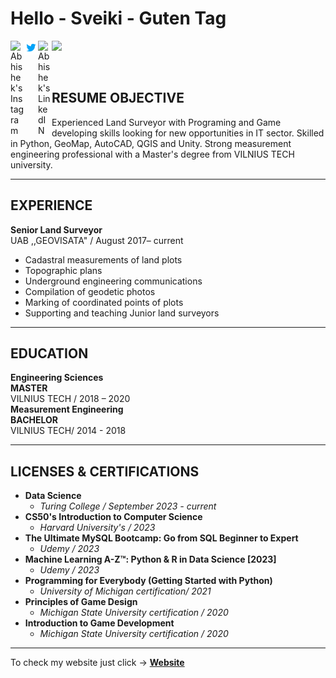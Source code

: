 # Hello - Sveiki - Guten Tag

<a href="https://www.instagram.com/riciokzz/">
  <img align="left" alt="Abhishek's Instagram" width="22px" src="https://raw.githubusercontent.com/hussainweb/hussainweb/main/icons/instagram.png" />
</a>
<a href="https://twitter.com/ricardas_pos">
  <img align="left" alt="Abhishek Naidu | Twitter" width="22px" src="https://raw.githubusercontent.com/github/explore/80688e429a7d4ef2fca1e82350fe8e3517d3494d/topics/twitter/twitter.png" />
</a>
<a href="https://www.linkedin.com/in/ri%C4%8Dardas-poskreby%C5%A1evas-665207206/">
  <img align="left" alt="Abhishek's LinkedIN" width="22px" src="https://icon-library.com/images/linkedin-icon-png-transparent-background/linkedin-icon-png-transparent-background-15.jpg" />
</a>

![](https://komarev.com/ghpvc/?username=Riciokzz&color=green&color=003da6&label=PROFILE+VIEWS)

<br />

## **RESUME OBJECTIVE**
Experienced Land Surveyor with Programing and Game developing skills looking for new opportunities in IT sector. Skilled in Python, GeoMap, AutoCAD, QGIS and Unity. Strong measurement engineering professional with a Master's degree from VILNIUS TECH university.

---

## **EXPERIENCE**
**Senior Land Surveyor**\
UAB ,,GEOVISATA" / August 2017– current
- Cadastral measurements of land plots
- Topographic plans
- Underground engineering communications
- Compilation of geodetic photos
- Marking of coordinated points of plots
- Supporting and teaching Junior land surveyors

---

## **EDUCATION**
**Engineering Sciences**\
**MASTER**\
VILNIUS TECH / 2018 – 2020\
**Measurement Engineering**\
**BACHELOR**\
VILNIUS TECH/ 2014 - 2018

---

## **LICENSES & CERTIFICATIONS**

- **Data Science**
  - *Turing College / September 2023 - current*
- **CS50's Introduction to Computer Science**
  - *Harvard University's / 2023*
- **The Ultimate MySQL Bootcamp: Go from SQL Beginner to Expert**
  - *Udemy / 2023*
- **Machine Learning A-Z™: Python & R in Data Science [2023]**
  - *Udemy / 2023*
- **Programming for Everybody (Getting Started with Python)**
  - *University of Michigan certification/ 2021*
- **Principles of Game Design**
  - *Michigan State University certification / 2020*
- **Introduction to Game Development**
  - *Michigan State University certification / 2020*

---

To check my website just click -> [**Website**](https://riciokzz.github.io/cv/)
